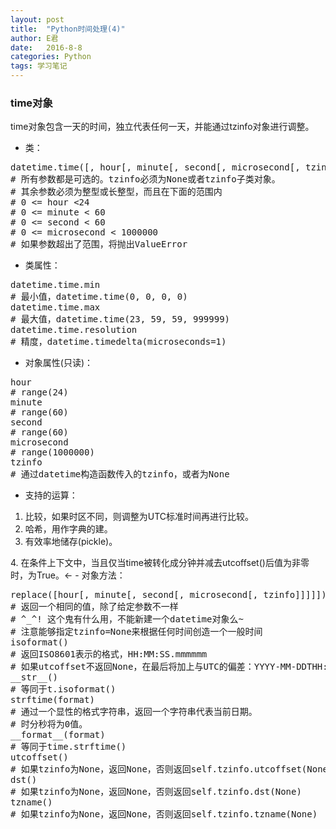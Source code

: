```yaml
---
layout: post
title:  "Python时间处理(4)"
author: E君
date:   2016-8-8
categories: Python
tags: 学习笔记
---
```


### time对象 ###

time对象包含一天的时间，独立代表任何一天，并能通过tzinfo对象进行调整。

- 类：

<pre>
datetime.time([, hour[, minute[, second[, microsecond[, tzinfo]]]]])
# 所有参数都是可选的。tzinfo必须为None或者tzinfo子类对象。
# 其余参数必须为整型或长整型，而且在下面的范围内
# 0 <= hour <24
# 0 <= minute < 60
# 0 <= second < 60
# 0 <= microsecond < 1000000
# 如果参数超出了范围，将抛出ValueError
</pre>

- 类属性：

<pre>
datetime.time.min
# 最小值，datetime.time(0, 0, 0, 0)
datetime.time.max
# 最大值，datetime.time(23, 59, 59, 999999)
datetime.time.resolution
# 精度，datetime.timedelta(microseconds=1)
</pre>

- 对象属性(只读)：

<pre>
hour
# range(24)
minute
# range(60)
second
# range(60)
microsecond
# range(1000000)
tzinfo
# 通过datetime构造函数传入的tzinfo，或者为None
</pre>

- 支持的运算：

1. 比较，如果时区不同，则调整为UTC标准时间再进行比较。
2. 哈希，用作字典的建。
3. 有效率地储存(pickle)。
<!-->4. 在条件上下文中，当且仅当time被转化成分钟并减去utcoffset()后值为非零时，为True。<-

- 对象方法：

<pre>
replace([hour[, minute[, second[, microsecond[, tzinfo]]]]])
# 返回一个相同的值，除了给定参数不一样
# ^_^! 这个鬼有什么用，不能新建一个datetime对象么~
# 注意能够指定tzinfo=None来根据任何时间创造一个一般时间
isoformat()
# 返回ISO8601表示的格式，HH:MM:SS.mmmmmm
# 如果utcoffset不返回None，在最后将加上与UTC的偏差：YYYY-MM-DDTHH:MM:SS.mmmmmm+HH:MM
__str__()
# 等同于t.isoformat()
strftime(format)
# 通过一个显性的格式字符串，返回一个字符串代表当前日期。
# 时分秒将为0值。
__format__(format)
# 等同于time.strftime()
utcoffset()
# 如果tzinfo为None，返回None，否则返回self.tzinfo.utcoffset(None)
dst()
# 如果tzinfo为None，返回None，否则返回self.tzinfo.dst(None)
tzname()
# 如果tzinfo为None，返回None，否则返回self.tzinfo.tzname(None)
</pre>
